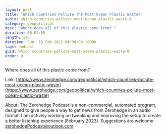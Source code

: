 ```yaml
---
layout: post
title: "Which Countries Pollute The Most Ocean Plastic Waste?"
audio: which-countries-pollute-most-ocean-plastic-waste-0
category: geopolitical
desc: "Where does all of this plastic come from? "
duration: 00:02:55
length: 175
datetime: Sun, 19 Feb 2023 04:00:00 +0000
tags: podcast
guid: which-countries-pollute-most-ocean-plastic-waste-0
order: 0
---
```

Where does all of this plastic come from? 

Link: [https://www.zerohedge.com/geopolitical/which-countries-pollute-most-ocean-plastic-waste](https://www.zerohedge.com/geopolitical/which-countries-pollute-most-ocean-plastic-waste)

About: The Zerohedge Podcast is a non-commercial, automated program, designed to give people a way to get news from Zerohedge in an audio format.  I am actively working on tweaking and improving the setup to create a better listening experience (February 2023).  Suggestions are welcome: [zerohedgePodcast@outlook.com](mailto:zerohedgePodcast@outlook.com)